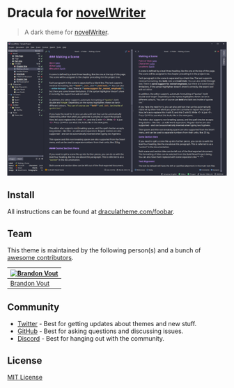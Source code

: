 # Dracula for [novelWriter](https://novelwriter.io/)

> A dark theme for [novelWriter](https://novelwriter.io/).

![Screenshot](./screenshot.png)

## Install

All instructions can be found at [draculatheme.com/foobar](https://draculatheme.com/novelWriter).

## Team

This theme is maintained by the following person(s) and a bunch of [awesome contributors](https://github.com/dracula/novelWriter/graphs/contributors).

| [![Brandon Vout](https://github.com/bvout.png?size=100)](https://github.com/bvout) |
| ---------------------------------------------------------------------------------------- |
| [Brandon Vout](https://github.com/bvout)                                               |

## Community

- [Twitter](https://twitter.com/draculatheme) - Best for getting updates about themes and new stuff.
- [GitHub](https://github.com/dracula/dracula-theme/discussions) - Best for asking questions and discussing issues.
- [Discord](https://draculatheme.com/discord-invite) - Best for hanging out with the community.

## License

[MIT License](./LICENSE)
